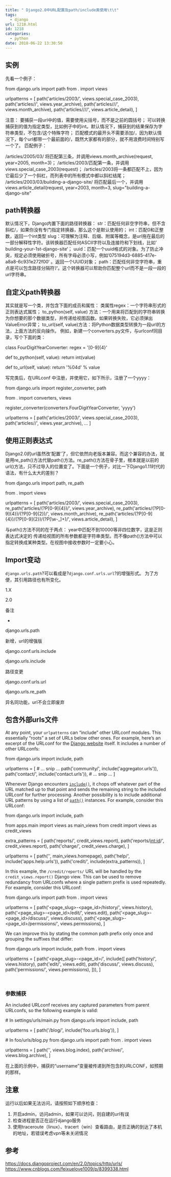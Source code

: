 ```yaml
---
title: " Django2.0中URL配置及path/include类使用\t\t"
tags:
  - django
url: 1218.html
id: 1218
categories:
  - python
date: 2018-06-22 13:30:50
---
```


实例
--

先看一个例子：

from django.urls import path
from . import views

urlpatterns = \[
path('articles/2003/', views.special\_case\_2003),
path('articles//', views.year_archive),
path('articles///', views.month_archive),
path('articles////', views.article_detail),
\]

注意： 要捕获一段url中的值，需要使用尖括号，而不是之前的圆括号； 可以转换捕获到的值为指定类型，比如例子中的int。默认情况下，捕获到的结果保存为字符串类型，不包含/这个特殊字符； 匹配模式的最开头不需要添加/，因为默认情况下，每个url都带一个最前面的/，既然大家都有的部分，就不用浪费时间特别写一个了。 匹配例子：

/articles/2005/03/ 将匹配第三条，并调用views.month_archive(request, year=2005, month=3)；
/articles/2003/匹配第一条，并调用views.special\_case\_2003(request)；
/articles/2003将一条都匹配不上，因为它最后少了一个斜杠，而列表中的所有模式中都以斜杠结尾；
/articles/2003/03/building-a-django-site/ 将匹配最后一个，并调用views.article_detail(request, year=2003, month=3, slug="building-a-django-site"

path转换器
-------

默认情况下，Django内置下面的路径转换器： str：匹配任何非空字符串，但不含斜杠/，如果你没有专门指定转换器，那么这个是默认使用的； int：匹配0和正整数，返回一个int类型 slug：可理解为注释、后缀、附属等概念，是url拖在最后的一部分解释性字符。该转换器匹配任何ASCII字符以及连接符和下划线，比如’ building-your-1st-django-site‘； uuid：匹配一个uuid格式的对象。为了防止冲突，规定必须使用破折号，所有字母必须小写，例如’075194d3-6885-417e-a8a8-6c931e272f00‘ 。返回一个UUID对象； path：匹配任何非空字符串，重点是可以包含路径分隔符’/‘。这个转换器可以帮助你匹配整个url而不是一段一段的url字符串。

自定义path转换器
----------

其实就是写一个类，并包含下面的成员和属性： 类属性regex：一个字符串形式的正则表达式属性； to\_python(self, value) 方法：一个用来将匹配到的字符串转换为你想要的那个数据类型，并传递给视图函数。如果转换失败，它必须弹出ValueError异常； to\_url(self, value)方法：将Python数据类型转换为一段url的方法，上面方法的反向操作。 例如，新建一个converters.py文件，与urlconf同目录，写个下面的类：

class FourDigitYearConverter:
regex = '\[0-9\]{4}'

def to_python(self, value):
return int(value)

def to_url(self, value):
return '%04d' % value

写完类后，在URLconf 中注册，并使用它，如下所示，注册了一个yyyy：

from django.urls import register_converter, path

from . import converters, views

register_converter(converters.FourDigitYearConverter, 'yyyy')

urlpatterns = \[
path('articles/2003/', views.special\_case\_2003),
path('articles//', views.year_archive),
...
\]

使用正则表达式
-------

Django2.0的url虽然改‘配置’了，但它依然向老版本兼容。而这个兼容的办法，就是用re\_path()方法代替path()方法。re\_path()方法在骨子里，根本就是以前的url()方法，只不过导入的位置变了。下面是一个例子，对比一下Django1.11时代的语法，有什么太大的差别？

from django.urls import path, re_path

from . import views

urlpatterns = \[
path('articles/2003/', views.special\_case\_2003),
re\_path('articles/(?P\[0-9\]{4})/', views.year\_archive),
re\_path('articles/(?P\[0-9\]{4})/(?P\[0-9\]{2})/', views.month\_archive),
re\_path('articles/(?P\[0-9\]{4})/(?P\[0-9\]{2})/(?P\[\\w-\_\]+)/', views.article_detail),
\]

与path()方法不同的在于两点： year中匹配不到10000等非四位数字，这是正则表达式决定的 传递给视图的所有参数都是字符串类型。而不像path()方法中可以指定转换成某种类型。在视图中接收参数时一定要小心。

Import变动
--------

`django.urls.path`?可以看成是?`django.conf.urls.url`?的增强形式。 为了方便，其引用路径也有所变化。

1.X

2.0

备注

-

django.urls.path

新增，url的增强版

django.conf.urls.include

django.urls.include

路径变更

django.conf.urls.url

django.urls.re_path

异名同功能，url不会立即废弃

包含外部urls文件
----------

At any point, your `urlpatterns` can “include” other URLconf modules. This essentially “roots” a set of URLs below other ones. For example, here’s an excerpt of the URLconf for the [Django website](https://www.djangoproject.com/) itself. It includes a number of other URLconfs:

from django.urls import include, path

urlpatterns = \[
    \# ... snip ...
    path('community/', include('aggregator.urls')),
    path('contact/', include('contact.urls')),
    \# ... snip ...
\]

Whenever Django encounters [`include()`](https://docs.djangoproject.com/en/2.0/ref/urls/#django.urls.include "django.urls.include"), it chops off whatever part of the URL matched up to that point and sends the remaining string to the included URLconf for further processing. Another possibility is to include additional URL patterns by using a list of [`path()`](https://docs.djangoproject.com/en/2.0/ref/urls/#django.urls.path "django.urls.path") instances. For example, consider this URLconf:

from django.urls import include, path

from apps.main import views as main_views
from credit import views as credit_views

extra_patterns = \[
    path('reports/', credit_views.report),
    path('reports/<int:id>/', credit_views.report),
    path('charge/', credit_views.charge),
\]

urlpatterns = \[
    path('', main_views.homepage),
    path('help/', include('apps.help.urls')),
    path('credit/', include(extra_patterns)),
\]

In this example, the `/credit/reports/` URL will be handled by the `credit_views.report()` Django view. This can be used to remove redundancy from URLconfs where a single pattern prefix is used repeatedly. For example, consider this URLconf:

from django.urls import path
from . import views

urlpatterns = \[
    path('<page\_slug>-<page\_id>/history/', views.history),
    path('<page\_slug>-<page\_id>/edit/', views.edit),
    path('<page\_slug>-<page\_id>/discuss/', views.discuss),
    path('<page\_slug>-<page\_id>/permissions/', views.permissions),
\]

We can improve this by stating the common path prefix only once and grouping the suffixes that differ:

from django.urls import include, path
from . import views

urlpatterns = \[
    path('<page\_slug>-<page\_id>/', include(\[
        path('history/', views.history),
        path('edit/', views.edit),
        path('discuss/', views.discuss),
        path('permissions/', views.permissions),
    \])),
\]

 

### 参数捕获

An included URLconf receives any captured parameters from parent URLconfs, so the following example is valid:

\# In settings/urls/main.py
from django.urls import include, path

urlpatterns = \[
    path('<username>/blog/', include('foo.urls.blog')),
\]

\# In foo/urls/blog.py
from django.urls import path
from . import views

urlpatterns = \[
    path('', views.blog.index),
    path('archive/', views.blog.archive),
\]

在上面的示例中，捕获的“username”变量被传递到所包含的URLCONF，如预期的那样。

注意
--

运行以后如果无法访问，请按照如下顺序检查：

1.  开启admin，访问admin，如果可以访问，则自建的url有误
2.  检查进程是否正在运行django服务
3.  使用traceroute（linux）、tracert（win）查看路由，是否正确的到达了本机的地址，若错误考虑vpn等未关闭情况

参考
--

https://docs.djangoproject.com/en/2.0/topics/http/urls/ https://www.cnblogs.com/feixuelove1009/p/8399338.html